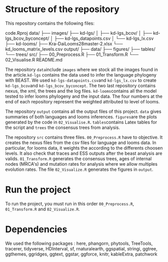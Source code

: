 # Structure of the repository

This repository contains the following files:

code.Rproj
data/
├── images/
├── kd-lgs/
│   ├── kd-lgs_bcov/
│   ├── kd-lgs_bcov_byconcept/
│   ├── kd-lgs_datapoints.csv
│   └── kd-lgs_lx.csv
├── kd-looms/
├── Kra-DaiLooms28master-2.xlsx
└── kd_looms_matrix_levels.csv
output/
├── data/
├── figures/
├── tables/
└── trees/
src/
├── 00_Preprocess.R
├── 01_Transform.R
└── 02_Visualise.R
README.md

The repository `data`include `images` where we stock all the images found in the article.`kd-lgs` contains the data used to infer the language phylogeny with BEAST.  We used `kd-lgs-datapoints.csv`and `kd-lgs_lx.csv` to create `kd-lgs_bcov`and `kd-lgs_bcov_byconcept`.  The two last repository contains nexus, the xml, the trees and the log files. `kd-looms`contains all the model tested to infer looms phylogeny and the input data. The four numbers at the end of each repository represent the weighted attributed to level of looms. 

The repository `output` contains all the output files of this project. `data` gives summaries of both languages and looms inferences. `figures`are the plots generated by the code in `02_Visualise.R`. `tables`contains Latex tables for the script and `trees` the consensus trees from analysis. 

The repository `src` contains three files. `00_Preprocess.R` have to objective. It creates the nexus files from the csv files for language and looms data. In particular, for looms data, it weights the according to the differents choosen levels. It also check that traces and ESS outputs after the beast analysis are valids. `01_Transform.R` generates the consensus trees, ages of internal nodes (MRCA's) and mutation rates for analysis where we allow multiples evolution rates. The file `02_Visualize.R` generates the figures in `output`.

# Run the project 

To run the project, you must run in this order `00_Preprocess.R`,   `01_Transform.R` and `02_Visualize.R`.

# Dependencies

We used the following packages : here, phangorn, phytools, TreeTools, tracerer, tidyverse, HDInterval, sf, rnaturalearth, ggspatial, stringi, ggtree, ggthemes, ggridges, ggtext, ggstar, ggforce, knitr, kableExtra, patchwork














